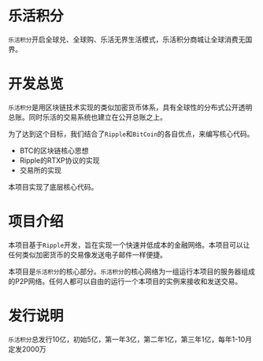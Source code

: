 # 乐活积分

``乐活积分``开启全球兑、全球购、乐活无界生活模式，乐活积分商城让全球消费无国界。

# 开发总览

``乐活积分``是用区块链技术实现的类似加密货币体系，具有全球性的分布式公开透明总账。同时乐活的交易系统也建立在公开总账之上。

为了达到这个目标，我们结合了``Ripple``和``BitCoin``的各自优点，来编写核心代码。

* BTC的区块链核心思想
* Ripple的RTXP协议的实现
* 交易所的实现

本项目实现了底层核心代码。

# 项目介绍

本项目基于``Ripple``开发，旨在实现一个快速并低成本的金融网络。本项目可以让任何类似加密货币的交易像发送电子邮件一样便捷。

本项目是``乐活积分``的核心部分。``乐活积分``的核心网络为一组运行本项目的服务器组成的P2P网络。任何人都可以自由的运行一个本项目的实例来接收和发送交易。

# 发行说明

``乐活积分``总发行10亿，初始5亿，第一年3亿，第二年1亿，第三年1亿，每年1-10月定发2000万
